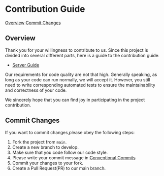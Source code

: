# Contribution Guide

[Overview](#overview)
[Commit Changes](#commit-changes)

## Overview

Thank you for your willingness to contribute to us. Since this project is divided into several different parts, here is a guide to the contribution guide:

- [Server Guide](https://skyuoi.github.io/OurChat/en/server-develop.html)

Our requirements for code quality are not that high. Generally speaking, as long as your code can run normally, we will accept it. However, you still need to write corresponding automated tests to ensure the maintainability and correctness of your code.

We sincerely hope that you can find joy in participating in the project contribution.

## Commit Changes

If you want to commit changes,please obey the following steps:

1. Fork the project from `main`.
1. Create a new branch to develop.
1. Make sure that you code follow our code style.
1. Please write your commit message in [Conventional Commits](https://www.conventionalcommits.org/en/v1.0.0/)
1. Commit your changes to your fork.
1. Create a Pull Request(PR) to our main branch.
